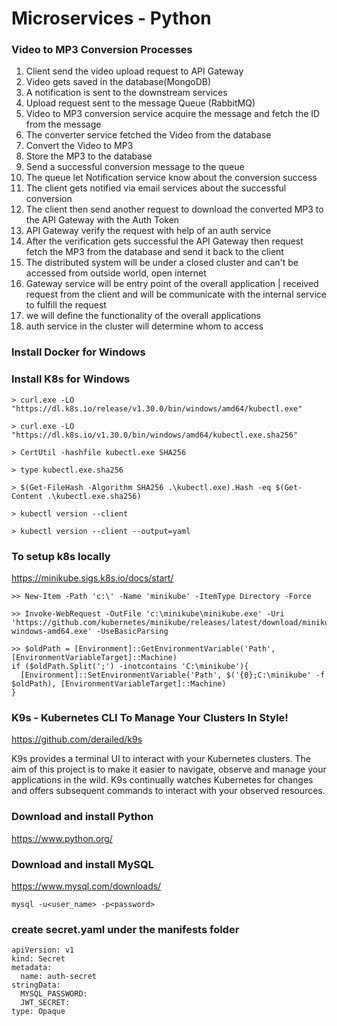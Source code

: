 # Microservices - Python

### Video to MP3 Conversion Processes
1. Client send the video upload request to API Gateway
2. Video gets saved in the database(MongoDB)
3. A notification is sent to the downstream services
3. Upload request sent to the message Queue (RabbitMQ)
4. Video to MP3 conversion service acquire the message and fetch the ID from the message
5. The converter service fetched the Video from the database
6. Convert the Video to MP3
7. Store the MP3 to the database
8. Send a successful conversion message to the queue
9. The queue let Notification service know about the conversion success
10. The client gets notified via email services about the successful conversion
11. The client then send another request to download the converted MP3 to the API Gateway with the Auth Token
12. API Gateway verify the request with help of an auth service
13. After the verification gets successful the API Gateway then request fetch the MP3 from the database and send it back to the client
14. The distributed system will be under a closed cluster and can't be accessed from outside world, open internet
15. Gateway service will be entry point of the overall application | received request from the client and will be communicate with the internal service to fulfill the request
16. we will define the functionality of the overall applications
17. auth service in the cluster will determine whom to access

### Install Docker for Windows

### Install K8s for Windows
```
> curl.exe -LO "https://dl.k8s.io/release/v1.30.0/bin/windows/amd64/kubectl.exe"

> curl.exe -LO "https://dl.k8s.io/v1.30.0/bin/windows/amd64/kubectl.exe.sha256"

> CertUtil -hashfile kubectl.exe SHA256

> type kubectl.exe.sha256

> $(Get-FileHash -Algorithm SHA256 .\kubectl.exe).Hash -eq $(Get-Content .\kubectl.exe.sha256)

> kubectl version --client

> kubectl version --client --output=yaml
```

### To setup k8s locally
https://minikube.sigs.k8s.io/docs/start/

```
>> New-Item -Path 'c:\' -Name 'minikube' -ItemType Directory -Force

>> Invoke-WebRequest -OutFile 'c:\minikube\minikube.exe' -Uri 'https://github.com/kubernetes/minikube/releases/latest/download/minikube-windows-amd64.exe' -UseBasicParsing

>> $oldPath = [Environment]::GetEnvironmentVariable('Path', [EnvironmentVariableTarget]::Machine)
if ($oldPath.Split(';') -inotcontains 'C:\minikube'){
  [Environment]::SetEnvironmentVariable('Path', $('{0};C:\minikube' -f $oldPath), [EnvironmentVariableTarget]::Machine)
}
```

### K9s - Kubernetes CLI To Manage Your Clusters In Style!

https://github.com/derailed/k9s

K9s provides a terminal UI to interact with your Kubernetes clusters.
The aim of this project is to make it easier to navigate, observe and manage
your applications in the wild. K9s continually watches Kubernetes
for changes and offers subsequent commands to interact with your observed resources.


### Download and install Python

https://www.python.org/

### Download and install MySQL

https://www.mysql.com/downloads/

```
mysql -u<user_name> -p<password>
```

### create secret.yaml under the manifests folder
```
apiVersion: v1
kind: Secret
metadata:
  name: auth-secret
stringData:
  MYSQL_PASSWORD: 
  JWT_SECRET: 
type: Opaque

```